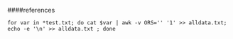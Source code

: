 ####references

`for var in *test.txt; do cat $var | awk -v ORS='' '1' >> alldata.txt; echo -e '\n' >> alldata.txt ; done`
